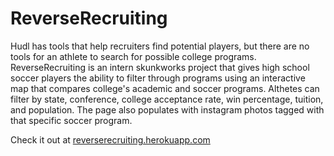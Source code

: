 # ReverseRecruiting
Hudl has tools that help recruiters find potential players, but there are no tools for an athlete to search for possible college programs. ReverseRecruiting is an intern skunkworks project that gives high school soccer players the ability to filter through programs using an interactive map that compares college's academic and soccer programs. Althetes can filter by state, conference, college acceptance rate, win percentage, tuition, and population. The page also populates with instagram photos tagged with that specific soccer program. 

Check it out at [reverserecruiting.herokuapp.com](http://reverserecruiting.herokuapp.com) 
